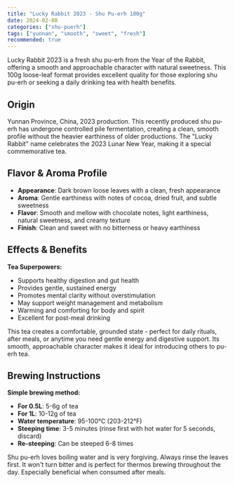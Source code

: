 ```yaml
---
title: "Lucky Rabbit 2023 - Shu Pu-erh 100g"
date: 2024-02-08
categories: ["shu-puerh"]
tags: ["yunnan", "smooth", "sweet", "fresh"]
recommended: true
---
```


Lucky Rabbit 2023 is a fresh shu pu-erh from the Year of the Rabbit, offering a smooth and approachable character with natural sweetness. This 100g loose-leaf format provides excellent quality for those exploring shu pu-erh or seeking a daily drinking tea with health benefits.

## Origin

Yunnan Province, China, 2023 production. This recently produced shu pu-erh has undergone controlled pile fermentation, creating a clean, smooth profile without the heavier earthiness of older productions. The "Lucky Rabbit" name celebrates the 2023 Lunar New Year, making it a special commemorative tea.

## Flavor & Aroma Profile

- **Appearance**: Dark brown loose leaves with a clean, fresh appearance
- **Aroma**: Gentle earthiness with notes of cocoa, dried fruit, and subtle sweetness
- **Flavor**: Smooth and mellow with chocolate notes, light earthiness, natural sweetness, and creamy texture
- **Finish**: Clean and sweet with no bitterness or heavy earthiness

## Effects & Benefits

**Tea Superpowers:**
- Supports healthy digestion and gut health
- Provides gentle, sustained energy
- Promotes mental clarity without overstimulation
- May support weight management and metabolism
- Warming and comforting for body and spirit
- Excellent for post-meal drinking

This tea creates a comfortable, grounded state - perfect for daily rituals, after meals, or anytime you need gentle energy and digestive support. Its smooth, approachable character makes it ideal for introducing others to pu-erh tea.

## Brewing Instructions

**Simple brewing method:**
- **For 0.5L**: 5-6g of tea
- **For 1L**: 10-12g of tea
- **Water temperature**: 95-100°C (203-212°F)
- **Steeping time**: 3-5 minutes (rinse first with hot water for 5 seconds, discard)
- **Re-steeping**: Can be steeped 6-8 times

Shu pu-erh loves boiling water and is very forgiving. Always rinse the leaves first. It won't turn bitter and is perfect for thermos brewing throughout the day. Especially beneficial when consumed after meals.
